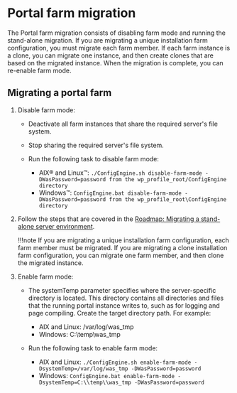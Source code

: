 # Portal farm migration

The Portal farm migration consists of disabling farm mode and running the stand-alone migration. If you are migrating a unique installation farm configuration, you must migrate each farm member. If each farm instance is a clone, you can migrate one instance, and then create clones that are based on the migrated instance. When the migration is complete, you can re-enable farm mode.

## Migrating a portal farm

1.  Disable farm mode:

    -   Deactivate all farm instances that share the required server's file system.
    -   Stop sharing the required server's file system.
    -   Run the following task to disable farm mode:

        -   AIX® and Linux™: `./ConfigEngine.sh disable-farm-mode -DWasPassword=password from the wp_profile_root/ConfigEngine directory`
        -   Windows™: `ConfigEngine.bat disable-farm-mode -DWasPassword=password from the wp_profile_root\ConfigEngine directory`

2.  Follow the steps that are covered in the [Roadmap: Migrating a stand-alone server environment](../../../../../deploy_dx/manage/migrate/planning_migration/rm_migration/rm_mig_standalone.md).

    !!!note
        If you are migrating a unique installation farm configuration, each farm member must be migrated. If you are migrating a clone installation farm configuration, you can migrate one farm member, and then clone the migrated instance.

3.  Enable farm mode:
    -   The systemTemp parameter specifies where the server-specific directory is located. This directory contains all directories and files that the running portal instance writes to, such as for logging and page compiling. Create the target directory path. For example:

        -   AIX and Linux: /var/log/was_tmp
        -   Windows: C:\\temp\\was_tmp

    -   Run the following task to enable farm mode:
        -   AIX and Linux: `./ConfigEngine.sh enable-farm-mode -DsystemTemp=/var/log/was_tmp -DWasPassword=password`
        -   Windows: `ConfigEngine.bat enable-farm-mode -DsystemTemp=C:\\temp\\was_tmp -DWasPassword=password`

